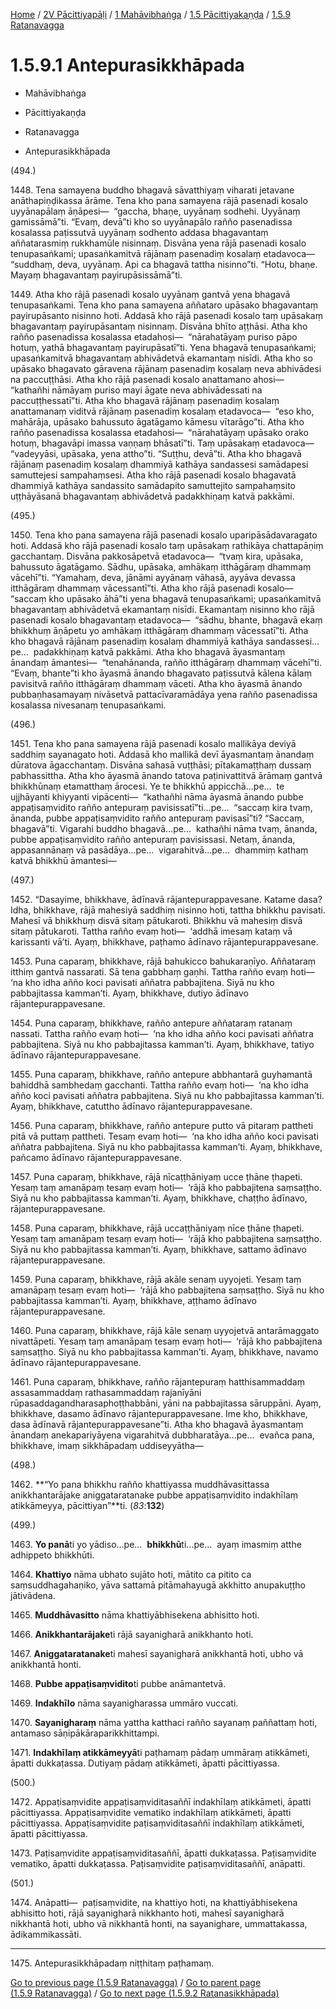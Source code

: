 
[Home](/) / [2V Pācittiyapāḷi](../../../../2V.md) / [1 Mahāvibhaṅga](../../../1.md) / [1.5 Pācittiyakaṇḍa](../../1.5.md) / [1.5.9 Ratanavagga](../1.5.9.md)

# 1.5.9.1 Antepurasikkhāpada

* Mahāvibhaṅga

* Pācittiyakaṇḍa

* Ratanavagga

* Antepurasikkhāpada

(494.)

1448\. Tena samayena buddho bhagavā sāvatthiyaṃ viharati jetavane anāthapiṇḍikassa ārāme. Tena kho pana samayena rājā pasenadi kosalo uyyānapālaṃ āṇāpesi—  “gaccha, bhaṇe, uyyānaṃ sodhehi. Uyyānaṃ gamissāmā”ti. “Evaṃ, devā”ti kho so uyyānapālo rañño pasenadissa kosalassa paṭissutvā uyyānaṃ sodhento addasa bhagavantaṃ aññatarasmiṃ rukkhamūle nisinnaṃ. Disvāna yena rājā pasenadi kosalo tenupasaṅkami; upasaṅkamitvā rājānaṃ pasenadiṃ kosalaṃ etadavoca—  “suddhaṃ, deva, uyyānaṃ. Api ca bhagavā tattha nisinno”ti. “Hotu, bhaṇe. Mayaṃ bhagavantaṃ payirupāsissāmā”ti.

1449\. Atha kho rājā pasenadi kosalo uyyānaṃ gantvā yena bhagavā tenupasaṅkami. Tena kho pana samayena aññataro upāsako bhagavantaṃ payirupāsanto nisinno hoti. Addasā kho rājā pasenadi kosalo taṃ upāsakaṃ bhagavantaṃ payirupāsantaṃ nisinnaṃ. Disvāna bhīto aṭṭhāsi. Atha kho rañño pasenadissa kosalassa etadahosi—  “nārahatāyaṃ puriso pāpo hotuṃ, yathā bhagavantaṃ payirupāsatī”ti. Yena bhagavā tenupasaṅkami; upasaṅkamitvā bhagavantaṃ abhivādetvā ekamantaṃ nisīdi. Atha kho so upāsako bhagavato gāravena rājānaṃ pasenadiṃ kosalaṃ neva abhivādesi na paccuṭṭhāsi. Atha kho rājā pasenadi kosalo anattamano ahosi—  “kathañhi nāmāyaṃ puriso mayi āgate neva abhivādessati na paccuṭṭhessatī”ti. Atha kho bhagavā rājānaṃ pasenadiṃ kosalaṃ anattamanaṃ viditvā rājānaṃ pasenadiṃ kosalaṃ etadavoca—  “eso kho, mahārāja, upāsako bahussuto āgatāgamo kāmesu vītarāgo”ti. Atha kho rañño pasenadissa kosalassa etadahosi—  “nārahatāyaṃ upāsako orako hotuṃ, bhagavāpi imassa vaṇṇaṃ bhāsatī”ti. Taṃ upāsakaṃ etadavoca—  “vadeyyāsi, upāsaka, yena attho”ti. “Suṭṭhu, devā”ti. Atha kho bhagavā rājānaṃ pasenadiṃ kosalaṃ dhammiyā kathāya sandassesi samādapesi samuttejesi sampahaṃsesi. Atha kho rājā pasenadi kosalo bhagavatā dhammiyā kathāya sandassito samādapito samuttejito sampahaṃsito uṭṭhāyāsanā bhagavantaṃ abhivādetvā padakkhiṇaṃ katvā pakkāmi.

(495.)

1450\. Tena kho pana samayena rājā pasenadi kosalo uparipāsādavaragato hoti. Addasā kho rājā pasenadi kosalo taṃ upāsakaṃ rathikāya chattapāṇiṃ gacchantaṃ. Disvāna pakkosāpetvā etadavoca—  “tvaṃ kira, upāsaka, bahussuto āgatāgamo. Sādhu, upāsaka, amhākaṃ itthāgāraṃ dhammaṃ vācehī”ti. “Yamahaṃ, deva, jānāmi ayyānaṃ vāhasā, ayyāva devassa itthāgāraṃ dhammaṃ vācessantī”ti. Atha kho rājā pasenadi kosalo—  “saccaṃ kho upāsako āhā”ti yena bhagavā tenupasaṅkami; upasaṅkamitvā bhagavantaṃ abhivādetvā ekamantaṃ nisīdi. Ekamantaṃ nisinno kho rājā pasenadi kosalo bhagavantaṃ etadavoca—  “sādhu, bhante, bhagavā ekaṃ bhikkhuṃ āṇāpetu yo amhākaṃ itthāgāraṃ dhammaṃ vācessatī”ti. Atha kho bhagavā rājānaṃ pasenadiṃ kosalaṃ dhammiyā kathāya sandassesi…pe…  padakkhiṇaṃ katvā pakkāmi. Atha kho bhagavā āyasmantaṃ ānandaṃ āmantesi—  “tenahānanda, rañño itthāgāraṃ dhammaṃ vācehī”ti. “Evaṃ, bhante”ti kho āyasmā ānando bhagavato paṭissutvā kālena kālaṃ pavisitvā rañño itthāgāraṃ dhammaṃ vāceti. Atha kho āyasmā ānando pubbaṇhasamayaṃ nivāsetvā pattacīvaramādāya yena rañño pasenadissa kosalassa nivesanaṃ tenupasaṅkami.

(496.)

1451\. Tena kho pana samayena rājā pasenadi kosalo mallikāya deviyā saddhiṃ sayanagato hoti. Addasā kho mallikā devī āyasmantaṃ ānandaṃ dūratova āgacchantaṃ. Disvāna sahasā vuṭṭhāsi; pītakamaṭṭhaṃ dussaṃ pabhassittha. Atha kho āyasmā ānando tatova paṭinivattitvā ārāmaṃ gantvā bhikkhūnaṃ etamatthaṃ ārocesi. Ye te bhikkhū appicchā…pe…  te ujjhāyanti khiyyanti vipācenti—  “kathañhi nāma āyasmā ānando pubbe appaṭisaṃvidito rañño antepuraṃ pavisissatī”ti…pe…  “saccaṃ kira tvaṃ, ānanda, pubbe appaṭisaṃvidito rañño antepuraṃ pavisasī”ti? “Saccaṃ, bhagavā”ti. Vigarahi buddho bhagavā…pe…  kathañhi nāma tvaṃ, ānanda, pubbe appaṭisaṃvidito rañño antepuraṃ pavisissasi. Netaṃ, ānanda, appasannānaṃ vā pasādāya…pe…  vigarahitvā…pe…  dhammiṃ kathaṃ katvā bhikkhū āmantesi—

(497.)

1452\. “Dasayime, bhikkhave, ādīnavā rājantepurappavesane. Katame dasa? Idha, bhikkhave, rājā mahesiyā saddhiṃ nisinno hoti, tattha bhikkhu pavisati. Mahesī vā bhikkhuṃ disvā sitaṃ pātukaroti. Bhikkhu vā mahesiṃ disvā sitaṃ pātukaroti. Tattha rañño evaṃ hoti—  ‘addhā imesaṃ kataṃ vā karissanti vā’ti. Ayaṃ, bhikkhave, paṭhamo ādīnavo rājantepurappavesane.

1453\. Puna caparaṃ, bhikkhave, rājā bahukicco bahukaraṇīyo. Aññataraṃ itthiṃ gantvā nassarati. Sā tena gabbhaṃ gaṇhi. Tattha rañño evaṃ hoti—  ‘na kho idha añño koci pavisati aññatra pabbajitena. Siyā nu kho pabbajitassa kamman’ti. Ayaṃ, bhikkhave, dutiyo ādīnavo rājantepurappavesane.

1454\. Puna caparaṃ, bhikkhave, rañño antepure aññataraṃ ratanaṃ nassati. Tattha rañño evaṃ hoti—  ‘na kho idha añño koci pavisati aññatra pabbajitena. Siyā nu kho pabbajitassa kamman’ti. Ayaṃ, bhikkhave, tatiyo ādīnavo rājantepurappavesane.

1455\. Puna caparaṃ, bhikkhave, rañño antepure abbhantarā guyhamantā bahiddhā sambhedaṃ gacchanti. Tattha rañño evaṃ hoti—  ‘na kho idha añño koci pavisati aññatra pabbajitena. Siyā nu kho pabbajitassa kamman’ti. Ayaṃ, bhikkhave, catuttho ādīnavo rājantepurappavesane.

1456\. Puna caparaṃ, bhikkhave, rañño antepure putto vā pitaraṃ pattheti pitā vā puttaṃ pattheti. Tesaṃ evaṃ hoti—  ‘na kho idha añño koci pavisati aññatra pabbajitena. Siyā nu kho pabbajitassa kamman’ti. Ayaṃ, bhikkhave, pañcamo ādīnavo rājantepurappavesane.

1457\. Puna caparaṃ, bhikkhave, rājā nīcaṭṭhāniyaṃ ucce ṭhāne ṭhapeti. Yesaṃ taṃ amanāpaṃ tesaṃ evaṃ hoti—  ‘rājā kho pabbajitena saṃsaṭṭho. Siyā nu kho pabbajitassa kamman’ti. Ayaṃ, bhikkhave, chaṭṭho ādīnavo, rājantepurappavesane.

1458\. Puna caparaṃ, bhikkhave, rājā uccaṭṭhāniyaṃ nīce ṭhāne ṭhapeti. Yesaṃ taṃ amanāpaṃ tesaṃ evaṃ hoti—  ‘rājā kho pabbajitena saṃsaṭṭho. Siyā nu kho pabbajitassa kamman’ti. Ayaṃ, bhikkhave, sattamo ādīnavo rājantepurappavesane.

1459\. Puna caparaṃ, bhikkhave, rājā akāle senaṃ uyyojeti. Yesaṃ taṃ amanāpaṃ tesaṃ evaṃ hoti—  ‘rājā kho pabbajitena saṃsaṭṭho. Siyā nu kho pabbajitassa kamman’ti. Ayaṃ, bhikkhave, aṭṭhamo ādīnavo rājantepurappavesane.

1460\. Puna caparaṃ, bhikkhave, rājā kāle senaṃ uyyojetvā antarāmaggato nivattāpeti. Yesaṃ taṃ amanāpaṃ tesaṃ evaṃ hoti—  ‘rājā kho pabbajitena saṃsaṭṭho. Siyā nu kho pabbajitassa kamman’ti. Ayaṃ, bhikkhave, navamo ādīnavo rājantepurappavesane.

1461\. Puna caparaṃ, bhikkhave, rañño rājantepuraṃ hatthisammaddaṃ assasammaddaṃ rathasammaddaṃ rajanīyāni rūpasaddagandharasaphoṭṭhabbāni, yāni na pabbajitassa sāruppāni. Ayaṃ, bhikkhave, dasamo ādīnavo rājantepurappavesane. Ime kho, bhikkhave, dasa ādīnavā rājantepurappavesane”ti. Atha kho bhagavā āyasmantaṃ ānandaṃ anekapariyāyena vigarahitvā dubbharatāya…pe…  evañca pana, bhikkhave, imaṃ sikkhāpadaṃ uddiseyyātha—

(498.)

1462\. **“Yo pana bhikkhu rañño khattiyassa muddhāvasittassa anikkhantarājake aniggataratanake pubbe appaṭisaṃvidito indakhīlaṃ atikkāmeyya, pācittiyan”**ti. (*83*:**132**)

(499.)

1463\. **Yo panā**ti yo yādiso…pe…  **bhikkhū**ti…pe…  ayaṃ imasmiṃ atthe adhippeto bhikkhūti.

1464\. **Khattiyo** nāma ubhato sujāto hoti, mātito ca pitito ca saṃsuddhagahaṇiko, yāva sattamā pitāmahayugā akkhitto anupakuṭṭho jātivādena.

1465\. **Muddhāvasitto** nāma khattiyābhisekena abhisitto hoti.

1466\. **Anikkhantarājake**ti rājā sayanigharā anikkhanto hoti.

1467\. **Aniggataratanake**ti mahesī sayanigharā anikkhantā hoti, ubho vā anikkhantā honti.

1468\. **Pubbe appaṭisaṃvidito**ti pubbe anāmantetvā.

1469\. **Indakhīlo** nāma sayanigharassa ummāro vuccati.

1470\. **Sayanigharaṃ** nāma yattha katthaci rañño sayanaṃ paññattaṃ hoti, antamaso sāṇipākāraparikkhittampi.

1471\. **Indakhīlaṃ atikkāmeyyā**ti paṭhamaṃ pādaṃ ummāraṃ atikkāmeti, āpatti dukkaṭassa. Dutiyaṃ pādaṃ atikkāmeti, āpatti pācittiyassa.

(500.)

1472\. Appaṭisaṃvidite appaṭisaṃviditasaññī indakhīlaṃ atikkāmeti, āpatti pācittiyassa. Appaṭisaṃvidite vematiko indakhīlaṃ atikkāmeti, āpatti pācittiyassa. Appaṭisaṃvidite paṭisaṃviditasaññī indakhīlaṃ atikkāmeti, āpatti pācittiyassa.

1473\. Paṭisaṃvidite appaṭisaṃviditasaññī, āpatti dukkaṭassa. Paṭisaṃvidite vematiko, āpatti dukkaṭassa. Paṭisaṃvidite paṭisaṃviditasaññī, anāpatti.

(501.)

1474\. Anāpatti—  paṭisaṃvidite, na khattiyo hoti, na khattiyābhisekena abhisitto hoti, rājā sayanigharā nikkhanto hoti, mahesī sayanigharā nikkhantā hoti, ubho vā nikkhantā honti, na sayanighare, ummattakassa, ādikammikassāti.

---

1475\. Antepurasikkhāpadaṃ niṭṭhitaṃ paṭhamaṃ.



[Go to previous page (1.5.9 Ratanavagga)](../1.5.9.md) / [Go to parent page (1.5.9 Ratanavagga)](../1.5.9.md) / [Go to next page (1.5.9.2 Ratanasikkhāpada)](1.5.9.2.md)


